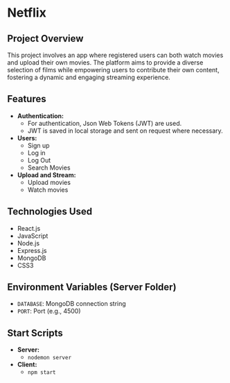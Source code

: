 # Netflix

## Project Overview

This project involves an app where registered users can both watch movies and upload their own movies. The platform aims to provide a diverse selection of films while empowering users to contribute their own content, fostering a dynamic and engaging streaming experience.

## Features

- **Authentication:**
  - For authentication, Json Web Tokens (JWT) are used.
  - JWT is saved in local storage and sent on request where necessary.
- **Users:**
  - Sign up
  - Log in
  - Log Out
  - Search Movies
- **Upload and Stream:**
  - Upload movies
  - Watch movies

## Technologies Used

- React.js
- JavaScript
- Node.js
- Express.js
- MongoDB
- CSS3

## Environment Variables (Server Folder)

- `DATABASE`: MongoDB connection string  
- `PORT`: Port (e.g., 4500)

## Start Scripts

- **Server:**
  - `nodemon server`
- **Client:**
  - `npm start`
